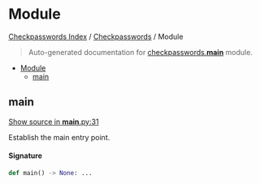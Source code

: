 # Module

[Checkpasswords Index](../README.md#checkpasswords-index) / [Checkpasswords](./index.md#checkpasswords) / Module

> Auto-generated documentation for [checkpasswords.__main__](../../../checkpasswords/__main__.py) module.

- [Module](#module)
  - [main](#main)

## main

[Show source in __main__.py:31](../../../checkpasswords/__main__.py#L31)

Establish the main entry point.

#### Signature

```python
def main() -> None: ...
```